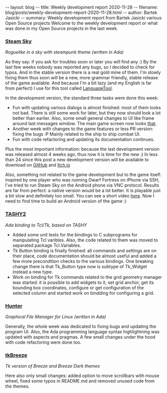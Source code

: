 -- layout: blog
-- title: Weekly development report 2020-11-28
-- filename: blog/posts/weekly-development-report-2020-11-28.html
-- author: Bartek Jasicki
-- summary: Weekly development report from Bartek Jasicki various Open Source projects
Welcome to the weekly development report or what was done in my Open Source
projects in the last week.

### [Steam Sky](https://thindil.itch.io/steam-sky)

*Roguelike in a sky with steampunk theme (written in Ada)*

As they say: if you ask for troubles soon or later you will find any :) By the
last few weeks nobody was reported any bugs, so I decided to check for typos.
And in the stable version there is a real gold mine of them. I'm slowly fixing
them thus soon will be a new, more grammar friendly, stable release of the game
available. And because I'm a bit lazy (and my English is far from perfect) I
use for this tool called [LanguageTool](https://languagetool.org/).

In the development version, the standard three tasks were done this week:

* Fun with updating various dialogs is almost finished: most of them looks not
bad. There is still some work for later, but they now should look a lot better
than earlier. Also, some small general changes to UI like frame around last
messages window. The main game screen now looks [that](https://imgur.com/UduMwLm).
* Another week with changes to the game features or less PR version: fixing
the bugs :P Mainly related to the ship to ship combat UI.
* Fun with code refactoring and updating its documentation continues.

Plus the most important information: because the last development version was
released almost 4 weeks ago, thus now it is time for the new :) In less than
24 since this post a new development version will be available to download on
[GitHub](https://github.com/thindil/steamsky/releases) and [Itch.io](https://thindil.itch.io/steam-sky)

Also, something not related to the game development but to the game itself:
inspired by one player who was running Dwarf Fortress on iPhone via SSH, I've
tried to run Steam Sky on the Android phone via VNC protocol. Results are far
from perfect: a native version would be a lot better. It is playable just a
bit slow and definitely too small. You can see a short video [here](https://youtu.be/zNeKVdDtBPQ).
Now I need to find time to build an Android version of the game :)

### [TASHY2](https://github.com/thindil/tashy2)

*Ada binding to Tcl/Tk, based on TASHY*

* Added some unit tests for the bindings to C subprograms for manipulating Tcl
varibles. Also, the code related to them was moved to separated package
Tcl.Variables.
* Tk Button binding is finally finished: all commands and settings are
on their place, code documentation should be almost useful and added a few more
precondition checks to the various bindings. One breaking change there is that
Tk_Button type now is subtype of Tk_Widget instead a new type.
* Work on binding for Tk commands related to the grid geometry manager was
started: it is possible to add widgets to it, set grid anchor, get its bounding
box coordinates, configure or get configuration of the selected column and
started work on bindding for configuring a grid.

### [Hunter](https://github.com/thindil/hunter)

*Graphical File Manager for Linux (written in Ada)*

Generally, the whole week was dedicated to fixing bugs and updating the program
UI. Also, the Ada programming language syntax highlightning was updated with
aspects and pragmas. A few small changes under the hood with code refactoring
were done too.

### [tkBreeze](https://github.com/thindil/tkBreeze)

*Tk version of Breeze and Breeze Dark themes*

Here also only small changes: added option to move scrollbars with mouse wheel,
fixed some typos in README.md and removed unused code from the themes.
